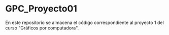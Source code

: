 # GPC_Proyecto01
En este repositorio se almacena el código correspondiente al proyecto 1 del curso "Gráficos por computadora".
